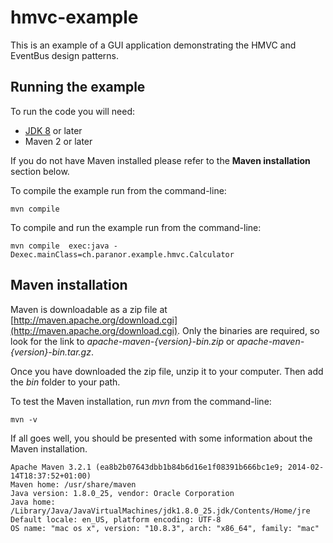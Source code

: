 # hmvc-example
This is an example of a GUI application demonstrating the HMVC and EventBus design patterns.

## Running the example
To run the code you will need:

* [JDK 8](http://www.oracle.com/technetwork/java/javase/downloads/index.html) or later
* Maven 2 or later

If you do not have Maven installed please refer to the **Maven installation** section below.

To compile the example run from the command-line:

```
mvn compile
```

To compile and run the example run from the command-line:

```
mvn compile  exec:java -Dexec.mainClass=ch.paranor.example.hmvc.Calculator
```

## Maven installation


Maven is downloadable as a zip file at [http://maven.apache.org/download.cgi](http://maven.apache.org/download.cgi).
Only the binaries are required, so look for the link to *apache-maven-{version}-bin.zip* or *apache-maven-{version}-bin.tar.gz*.

Once you have downloaded the zip file, unzip it to your computer. Then add the *bin* folder to your path.

To test the Maven installation, run *mvn* from the command-line:

```
mvn -v
```

If all goes well, you should be presented with some information about the Maven installation.

    Apache Maven 3.2.1 (ea8b2b07643dbb1b84b6d16e1f08391b666bc1e9; 2014-02-14T18:37:52+01:00)
    Maven home: /usr/share/maven
    Java version: 1.8.0_25, vendor: Oracle Corporation
    Java home: /Library/Java/JavaVirtualMachines/jdk1.8.0_25.jdk/Contents/Home/jre
    Default locale: en_US, platform encoding: UTF-8
    OS name: "mac os x", version: "10.8.3", arch: "x86_64", family: "mac"

